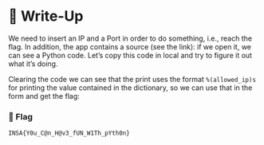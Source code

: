# 🔑 Write-Up

We need to insert an IP and a Port in order to do something, i.e., reach the flag. In addition, the
app contains a source (see the link): if we open it, we can see a Python code. Let’s copy this
code in local and try to figure it out what it’s doing.


Clearing the code we can see that the print uses the format `%(allowed_ip)s` for printing the value contained in the dictionary, so we can use that in the form and get the flag:

### 🚩 Flag

```plain
INSA{Y0u_C@n_H@v3_fUN_W1Th_pYth0n}
```